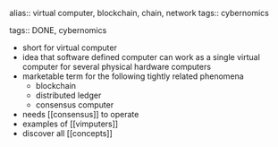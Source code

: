 alias:: virtual computer, blockchain, chain, network
tags:: cybernomics

tags:: DONE, cybernomics

- short for virtual computer
- idea that software defined computer can work as a single virtual computer for several physical hardware computers
- marketable term for the following tightly related phenomena
	- blockchain
	- distributed ledger
	- consensus computer
- needs [[consensus]] to operate
- examples of [[vimputers]]
- discover all [[concepts]]